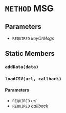 # `METHOD` MSG

## Parameters
* `REQUIRED` *keyOrMsgs*

## Static Members

### `addData(data)`

### `loadCSV(url, callback)`
#### Parameters
* `REQUIRED` *url*
* `REQUIRED` *callback*
